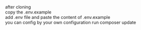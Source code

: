 after cloning <br>
copy the .env.example <br>
add .env file and paste the content of .env.example <br>
you can config by your own configuration
run composer update

